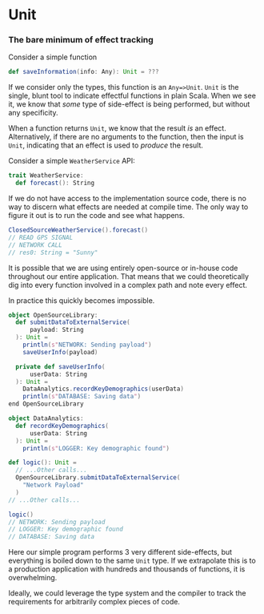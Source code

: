 # Unit

### The bare minimum of effect tracking

Consider a simple function

```scala
def saveInformation(info: Any): Unit = ???
```

If we consider only the types, this function is an `Any=>Unit`.
`Unit` is the single, blunt tool to indicate effectful functions in plain Scala.
When we see it, we know that *some* type of side-effect is being performed, but without any specificity.

When a function returns `Unit`, we know that the result *is* an effect.
Alternatively, if there are no arguments to the function, then the input is `Unit`, indicating that an effect is used to _produce_ the result.

Consider a simple `WeatherService` API:

```scala
trait WeatherService:
  def forecast(): String
```

If we do not have access to the implementation source code, there is no way to discern what effects are needed at compile time.
The only way to figure it out is to run the code and see what happens.


```scala
ClosedSourceWeatherService().forecast()
// READ GPS SIGNAL
// NETWORK CALL
// res0: String = "Sunny"
```

It is possible that we are using entirely open-source or in-house code throughout our entire application.
That means that we could theoretically dig into every function involved in a complex path and note every effect.

In practice this quickly becomes impossible.

```scala
object OpenSourceLibrary:
  def submitDataToExternalService(
      payload: String
  ): Unit =
    println(s"NETWORK: Sending payload")
    saveUserInfo(payload)

  private def saveUserInfo(
      userData: String
  ): Unit =
    DataAnalytics.recordKeyDemographics(userData)
    println(s"DATABASE: Saving data")
end OpenSourceLibrary

object DataAnalytics:
  def recordKeyDemographics(
      userData: String
  ): Unit =
    println(s"LOGGER: Key demographic found")
```


```scala
def logic(): Unit =
  // ...Other calls...
  OpenSourceLibrary.submitDataToExternalService(
    "Network Payload"
  )
// ...Other calls...

logic()
// NETWORK: Sending payload
// LOGGER: Key demographic found
// DATABASE: Saving data
```

Here our simple program performs 3 very different side-effects, but everything is boiled down to the same `Unit` type.
If we extrapolate this is to a production application with hundreds and thousands of functions, it is overwhelming.

Ideally, we could leverage the type system and the compiler to track the requirements for arbitrarily complex pieces of code.